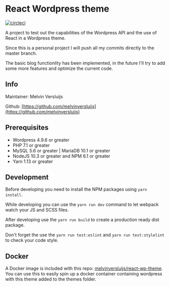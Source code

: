 # React Wordpress theme

[![circleci](https://circleci.com/gh/melvinversluijs/React-wp-theme/tree/master.svg?style=shield)](https://circleci.com/gh/melvinversluijs/React-wp-theme/tree/master)

A project to test out the capabilities of the Wordpress API
and the use of React in a Wordpress theme.

Since this is a personal project I will push all my commits directly to the master branch.

The basic blog functionlity has been implemented, in the future I'll try to add some more features and optimize the current code.

## Info

Maintainer: Melvin Versluijs

Github: [https://github.com/melvinversluijs](https://github.com/melvinversluijs)

## Prerequisites

- Wordpress 4.9.6 or greater
- PHP 7.1 or greater
- MySQL 5.6 or greater | MariaDB 10.1 or greater
- NodeJS 10.3 or greater and NPM 6.1 or greater
- Yarn 1.13 or greater

## Development

Before developing you need to install the NPM packages using `yarn install`.

While developing you can use the `yarn run dev` command to let webpack watch your JS and SCSS files.

After developing use the `yarn run build` to create a production ready dist package.

Don't forget the use the `yarn run test:eslint` and `yarn run test:stylelint` to check your code style.

## Docker

A Docker image is included with this repo: [melvinversluijs/react-wp-theme](https://cloud.docker.com/u/melvinversluijs/repository/docker/melvinversluijs/react-wp-theme).
You can use this to easily spin up a docker container containing wordpress with this theme added to the themes folder.
